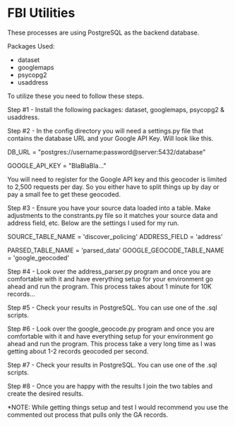 # FBI Utilities

These processes are using PostgreSQL as the backend database.

Packages Used:

* dataset
* googlemaps
* psycopg2
* usaddress

To utilize these you need to follow these steps.

Step #1 - Install the following packages: dataset, googlemaps, psycopg2 & usaddress.

Step #2 - In the config directory you will need a settings.py file that contains the
database URL and your Google API Key. Will look like this.

DB_URL = "postgres://username:password@server:5432/database"

GOOGLE_API_KEY = "BlaBlaBla..."

You will need to register for the Google API key and this geocoder is limited to 2,500
requests per day. So you either have to split things up by day or pay a small fee to get
these geocoded.

Step #3 - Ensure you have your source data loaded into a table. Make adjustments to
the constrants.py file so it matches your source data and address field, etc. Below
are the settings I used for my run.

SOURCE_TABLE_NAME = 'discover_policing'
ADDRESS_FIELD = 'address'

PARSED_TABLE_NAME = 'parsed_data'
GOOGLE_GEOCODE_TABLE_NAME = 'google_geocoded'

Step #4 - Look over the address_parser.py program and once you are comfortable with
it and have everything setup for your environment go ahead and run the program. This
process takes about 1 minute for 10K records...

Step #5 - Check your results in PostgreSQL. You can use one of the .sql scripts.

Step #6 - Look over the google_geocode.py program and once you are comfortable with
it and have everything setup for your environment go ahead and run the program. This
process take a very long time as I was getting about 1-2 records geocoded per second.

Step #7 - Check your results in PostgreSQL. You can use one of the .sql scripts.

Step #8 - Once you are happy with the results I join the two tables and create the
desired results.

*NOTE: While getting things setup and test I would recommend you use the commented
out process that pulls only the GA records.

